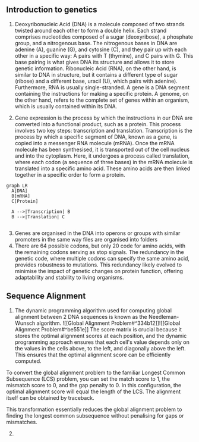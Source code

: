 ## Introduction to genetics

1. Deoxyribonucleic Acid (DNA) is a molecule composed of two strands twisted around each other to form a double helix. Each strand comprises nucleotides composed of a sugar (deoxyribose), a phosphate group, and a nitrogenous base. The nitrogenous bases in DNA are adenine (A), guanine (G), and cytosine (C), and they pair up with each other in a specific way: A pairs with T (thymine), and C pairs with G. This base pairing is what gives DNA its structure and allows it to store genetic information. Ribonucleic Acid (RNA), on the other hand, is similar to DNA in structure, but it contains a different type of sugar (ribose) and a different base, uracil (U), which pairs with adenine). Furthermore, RNA is usually single-stranded. A gene is a DNA segment containing the instructions for making a specific protein. A genome, on the other hand, refers to the complete set of genes within an organism, which is usually contained within its DNA.

2. Gene expression is the process by which the instructions in our DNA are converted into a functional product, such as a protein. This process involves two key steps: transcription and translation. Transcription is the process by which a specific segment of DNA, known as a gene, is copied into a messenger RNA molecule (mRNA). Once the mRNA molecule has been synthesised, it is transported out of the cell nucleus and into the cytoplasm. Here, it undergoes a process called translation, where each codon (a sequence of three bases) in the mRNA molecule is translated into a specific amino acid. These amino acids are then linked together in a specific order to form a protein.
```mermaid
graph LR
  A[DNA]
  B[mRNA]
  C[Protein]

  A -->|Transcription| B
  B -->|Translation| C


```

3. Genes are organised in the DNA into operons or groups with similar promoters in the same way files are organised into folders
4. There are 64 possible codons, but only 20 code for amino acids, with the remaining codons serving as stop signals. The redundancy in the genetic code, where multiple codons can specify the same amino acid, provides robustness to mutations. This redundancy likely evolved to minimise the impact of genetic changes on protein function, offering adaptability and stability to living organisms.

## Sequence Alignment

1. The dynamic programming algorithm used for computing global alignment between 2 DNA sequences is known as the Needleman-Wunsch algorithm. ![[Global Alignment Problem#^334b12]]![[Global Alignment Problem#^be551e]]
The score matrix is crucial because it stores the optimal alignment scores at each position, and the dynamic programming approach ensures that each cell's value depends only on the values in the cells above, to the left, and diagonally above the left. This ensures that the optimal alignment score can be efficiently computed.

To convert the global alignment problem to the familiar Longest Common Subsequence (LCS) problem, you can set the match score to 1, the mismatch score to 0, and the gap penalty to 0. In this configuration, the optimal alignment score will equal the length of the LCS. The alignment itself can be obtained by traceback.

This transformation essentially reduces the global alignment problem to finding the longest common subsequence without penalising for gaps or mismatches.

2. 